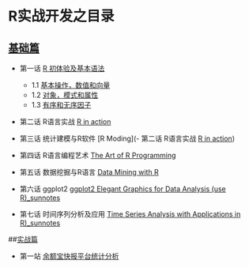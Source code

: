 # R实战开发之目录

## [基础篇]()

- 第一话 [R 初体验及基本语法](https://github.com/sunnotes/Programming-R/tree/master/tutorial)

	* 1.1 [基本操作，数值和向量](contents/02-simple-manipulations-numbers-and-vectors.md)
	* 1.2 [对象，模式和属性](contents/03-objects-their-modes-and-attributes.md)
	* 1.3 [有序和无序因子](contents/04-ordered-and-unordered-factors.md)
	

- 第二话 R语言实战 [R in action](https://github.com/sunnotes/Programming-R/tree/master/rinaction)
- 第三话 统计建模与R软件 [R Moding](- 第二话 R语言实战 [R in action](https://github.com/sunnotes/Programming-R/tree/master/rinaction))
- 第四话 R语言编程艺术 [The Art of R Programming](https://github.com/sunnotes/Programming-R/tree/master/rinaction)
- 第五话 数据挖掘与R语言 [Data Mining with R](https://github.com/sunnotes/Programming-R/tree/master/DataMiningwithRlearningbycasestudies)
- 第六话 ggplot2 [ggplot2 Elegant Graphics for Data Analysis (use R)_sunnotes](https://github.com/sunnotes/Programming-R/tree/master/ggplot2_ElegantGraphicsforDataAnalysis)
- 第七话 时间序列分析及应用 [Time Series Analysis with Applications in R)_sunnotes](https://github.com/sunnotes/Programming-R/tree/master/TimeSeriesAnalysiswithApplicationsinR)



##[实战篇]()
- 第一站 [余额宝快报平台统计分析](https://github.com/sunnotes/Programming-R/tree/master/kuaibao)
